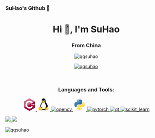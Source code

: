 ### SuHao's Github 👋


<h1 align="center">Hi 👋, I'm SuHao</h1>
<h3 align="center">From China</h3>

<p align="center"> <img src="https://komarev.com/ghpvc/?username=qqsuhao&label=Profile%20views&color=0e75b6&style=flat" alt="qqsuhao" /> </p>

<p align="center"> <a href="https://github.com/ryo-ma/github-profile-trophy"><img src="https://github-profile-trophy.vercel.app/?username=qqsuhao" alt="qqsuhao" /></a> </p>

<p align="center"> <a href="https://twitter.com/" target="blank"><img src="https://img.shields.io/twitter/follow/?logo=twitter&style=for-the-badge" alt="" /></a> </p>


<h3 align="center">Languages and Tools:</h3>
<p align="center"> <a href="https://www.w3schools.com/cpp/" target="_blank"> <img src="https://raw.githubusercontent.com/devicons/devicon/master/icons/cplusplus/cplusplus-original.svg" alt="cplusplus" width="40" height="40"/> </a> <a href="https://www.linux.org/" target="_blank"> <img src="https://raw.githubusercontent.com/devicons/devicon/master/icons/linux/linux-original.svg" alt="linux" width="40" height="40"/> </a> <a href="https://opencv.org/" target="_blank"> <img src="https://www.vectorlogo.zone/logos/opencv/opencv-icon.svg" alt="opencv" width="40" height="40"/> </a> <a href="https://www.python.org" target="_blank"> <img src="https://raw.githubusercontent.com/devicons/devicon/master/icons/python/python-original.svg" alt="python" width="40" height="40"/> </a> <a href="https://pytorch.org/" target="_blank"> <img src="https://www.vectorlogo.zone/logos/pytorch/pytorch-icon.svg" alt="pytorch" width="40" height="40"/> </a> <a href="https://www.qt.io/" target="_blank"> <img src="https://upload.wikimedia.org/wikipedia/commons/0/0b/Qt_logo_2016.svg" alt="qt" width="40" height="40"/> </a> <a href="https://scikit-learn.org/" target="_blank"> <img src="https://upload.wikimedia.org/wikipedia/commons/0/05/Scikit_learn_logo_small.svg" alt="scikit_learn" width="40" height="40"/> </a> </p>

<a href="https://github.com/qqsuhao">
  <img align="up left" src="https://github-readme-stats.vercel.app/api?username=qqsuhao&show_icons=true&theme=dracula&repo=convoychat&layout=compact)" />
</a>
<a href="https://github.com/qqsuhao">
  <img align="up right" src="https://github-readme-stats.vercel.app/api/top-langs/?username=qqsuhao&show_icons=true&theme=dracula&repo=convoychat&layout=compact" />
</a>

<p><img align="up center" src="https://github-readme-streak-stats.herokuapp.com/?user=qqsuhao&" alt="qqsuhao" /></p>

